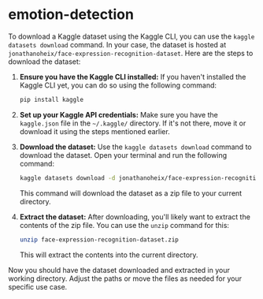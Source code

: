 # emotion-detection

To download a Kaggle dataset using the Kaggle CLI, you can use the `kaggle datasets download` command. In your case, the dataset is hosted at `jonathanoheix/face-expression-recognition-dataset`. Here are the steps to download the dataset:

1. **Ensure you have the Kaggle CLI installed:**
   If you haven't installed the Kaggle CLI yet, you can do so using the following command:
   ```bash
   pip install kaggle
   ```

2. **Set up your Kaggle API credentials:**
   Make sure you have the `kaggle.json` file in the `~/.kaggle/` directory. If it's not there, move it or download it using the steps mentioned earlier.

3. **Download the dataset:**
   Use the `kaggle datasets download` command to download the dataset. Open your terminal and run the following command:
   ```bash
   kaggle datasets download -d jonathanoheix/face-expression-recognition-dataset
   ```

   This command will download the dataset as a zip file to your current directory.

4. **Extract the dataset:**
   After downloading, you'll likely want to extract the contents of the zip file. You can use the `unzip` command for this:
   ```bash
   unzip face-expression-recognition-dataset.zip
   ```

   This will extract the contents into the current directory.

Now you should have the dataset downloaded and extracted in your working directory. Adjust the paths or move the files as needed for your specific use case.